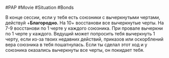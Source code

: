 #PAP #Movie #Situation #Bonds 

В конце сессии, если у тебя есть союзники с вычеркнутыми чертами, действуй +**Благородно.** 
На 10+ восстанови все вычеркнутые черты. 
На 7-9 восстанови по 1 черте у каждого союзника. 
При провале вычеркни по 1 черте у каждого. 
Ведущий может попросить тебя вычеркнуть 1 черту, если из-за твоих недавних действий, приказов или оскорблений вера союзника в тебя пошатнулась. 
Если ты сделал этот ход и у союзника оказались вычеркнуты все черты, он покидает тебя.